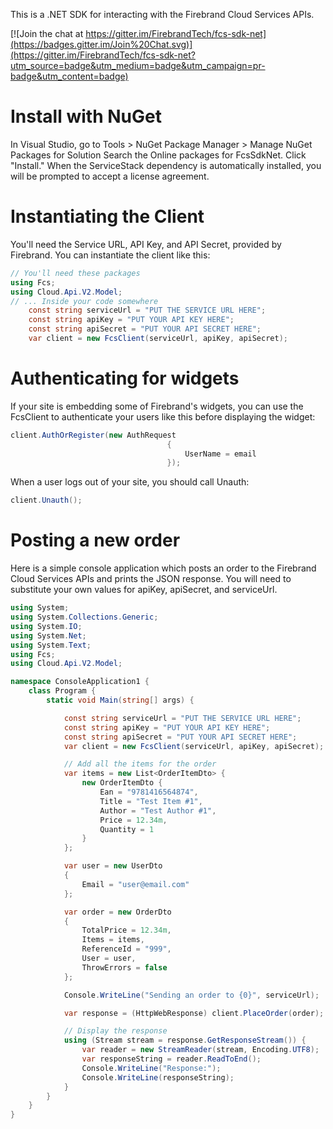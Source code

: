 This is a .NET SDK for interacting with the Firebrand Cloud Services APIs.

[![Join the chat at https://gitter.im/FirebrandTech/fcs-sdk-net](https://badges.gitter.im/Join%20Chat.svg)](https://gitter.im/FirebrandTech/fcs-sdk-net?utm_source=badge&utm_medium=badge&utm_campaign=pr-badge&utm_content=badge)

# Install with NuGet

In Visual Studio, go to Tools > NuGet Package Manager > Manage NuGet Packages for Solution
Search the Online packages for FcsSdkNet.  Click "Install."
When the ServiceStack dependency is automatically installed, you will be prompted to accept a license agreement.

# Instantiating the Client

You'll need the Service URL, API Key, and API Secret, provided by Firebrand.  You can instantiate the client like this:
```c#
// You'll need these packages
using Fcs;
using Cloud.Api.V2.Model;
// ... Inside your code somewhere
    const string serviceUrl = "PUT THE SERVICE URL HERE";
    const string apiKey = "PUT YOUR API KEY HERE";
    const string apiSecret = "PUT YOUR API SECRET HERE";
    var client = new FcsClient(serviceUrl, apiKey, apiSecret);
```

# Authenticating for widgets

If your site is embedding some of Firebrand's widgets, you can use the FcsClient to authenticate your users like this before displaying the widget:

```c#
client.AuthOrRegister(new AuthRequest
                                   {
                                       UserName = email
                                   });
```

When a user logs out of your site, you should call Unauth:

```c#
client.Unauth();
```

# Posting a new order

Here is a simple console application which posts an order to the Firebrand Cloud Services APIs and prints the JSON response.  You will need to substitute your own values for apiKey, apiSecret, and serviceUrl.

```c#
using System;
using System.Collections.Generic;
using System.IO;
using System.Net;
using System.Text;
using Fcs;
using Cloud.Api.V2.Model;

namespace ConsoleApplication1 {
    class Program {
        static void Main(string[] args) {

            const string serviceUrl = "PUT THE SERVICE URL HERE";
            const string apiKey = "PUT YOUR API KEY HERE";
            const string apiSecret = "PUT YOUR API SECRET HERE";
            var client = new FcsClient(serviceUrl, apiKey, apiSecret);

            // Add all the items for the order
            var items = new List<OrderItemDto> {
                new OrderItemDto {
                    Ean = "9781416564874",
                    Title = "Test Item #1",
                    Author = "Test Author #1",
                    Price = 12.34m,
                    Quantity = 1
                }
            };

            var user = new UserDto
            {
                Email = "user@email.com"
            };

            var order = new OrderDto
            {
                TotalPrice = 12.34m,
                Items = items,
                ReferenceId = "999",
                User = user,
                ThrowErrors = false
            };

            Console.WriteLine("Sending an order to {0}", serviceUrl);

            var response = (HttpWebResponse) client.PlaceOrder(order);

            // Display the response
            using (Stream stream = response.GetResponseStream()) {
                var reader = new StreamReader(stream, Encoding.UTF8);
                var responseString = reader.ReadToEnd();
                Console.WriteLine("Response:");
                Console.WriteLine(responseString);
            }
        }
    }
}
```
